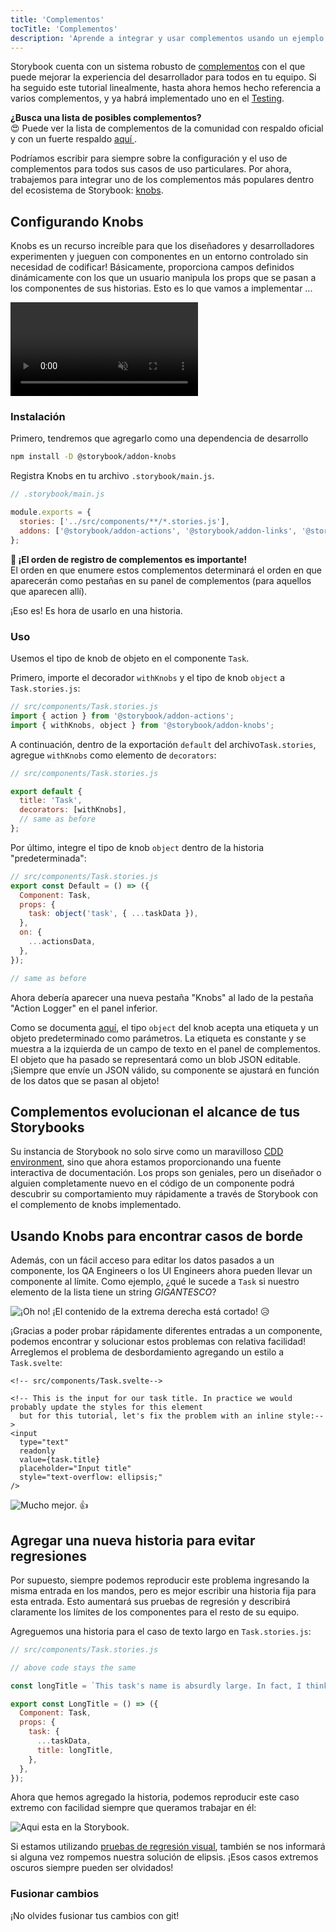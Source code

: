 ```yaml
---
title: 'Complementos'
tocTitle: 'Complementos'
description: 'Aprende a integrar y usar complementos usando un ejemplo popular'
---
```


Storybook cuenta con un sistema robusto de [complementos](https://storybook.js.org/addons/introduction/) con el que puede mejorar la experiencia del desarrollador para
todos en tu equipo. Si ha seguido este tutorial linealmente, hasta ahora hemos hecho referencia a varios complementos, y ya habrá implementado uno en el [Testing](/svelte/es/test/).

<div class="aside">
  <strong>¿Busca una lista de posibles complementos?</strong>
  <br/>
  😍 Puede ver la lista de complementos de la comunidad con respaldo oficial y con un fuerte respaldo <a href="https://storybook.js.org/addons"> aquí </a>.
</div>

Podríamos escribir para siempre sobre la configuración y el uso de complementos para todos sus casos de uso particulares. Por ahora, trabajemos para integrar uno de los complementos más populares dentro del ecosistema de Storybook: [knobs](https://github.com/storybooks/storybook/tree/master/addons/knobs).

## Configurando Knobs

Knobs es un recurso increíble para que los diseñadores y desarrolladores experimenten y jueguen con componentes en un entorno controlado sin necesidad de codificar! Básicamente, proporciona campos definidos dinámicamente con los que un usuario manipula los props que se pasan a los componentes de sus historias. Esto es lo que vamos a implementar ...

<video autoPlay muted playsInline loop>
  <source
    src="/intro-to-storybook/addon-knobs-demo.mp4"
    type="video/mp4"
  />
</video>

### Instalación

Primero, tendremos que agregarlo como una dependencia de desarrollo

```bash
npm install -D @storybook/addon-knobs
```

Registra Knobs en tu archivo `.storybook/main.js`.

```javascript
// .storybook/main.js

module.exports = {
  stories: ['../src/components/**/*.stories.js'],
  addons: ['@storybook/addon-actions', '@storybook/addon-links', '@storybook/addon-knobs'],
};
```

<div class="aside">
<strong> 📝 ¡El orden de registro de complementos es importante! </strong>
<br/>
El orden en que enumere estos complementos determinará el orden en que aparecerán como pestañas en su panel de complementos (para aquellos que aparecen allí).
</div>

¡Eso es! Es hora de usarlo en una historia.

### Uso

Usemos el tipo de knob de objeto en el componente `Task`.

Primero, importe el decorador `withKnobs` y el tipo de knob `object` a `Task.stories.js`:

```javascript
// src/components/Task.stories.js
import { action } from '@storybook/addon-actions';
import { withKnobs, object } from '@storybook/addon-knobs';
```

A continuación, dentro de la exportación `default` del archivo`Task.stories`, agregue `withKnobs` como elemento de `decorators`:

```javascript
// src/components/Task.stories.js

export default {
  title: 'Task',
  decorators: [withKnobs],
  // same as before
};
```

Por último, integre el tipo de knob `object` dentro de la historia "predeterminada":

```javascript
// src/components/Task.stories.js
export const Default = () => ({
  Component: Task,
  props: {
    task: object('task', { ...taskData }),
  },
  on: {
    ...actionsData,
  },
});

// same as before
```

Ahora debería aparecer una nueva pestaña "Knobs" al lado de la pestaña "Action Logger" en el panel inferior.

Como se documenta [aquí](https://github.com/storybooks/storybook/tree/master/addons/knobs#object), el tipo `object` del knob acepta una etiqueta y un objeto predeterminado como parámetros. La etiqueta es constante y se muestra a la izquierda de un campo de texto en el panel de complementos. El objeto que ha pasado se representará como un blob JSON editable. ¡Siempre que envíe un JSON válido, su componente se ajustará en función de los datos que se pasan al objeto!

## Complementos evolucionan el alcance de tus Storybooks

Su instancia de Storybook no solo sirve como un maravilloso [CDD environment](https://blog.hichroma.com/component-driven-development-ce1109d56c8e), sino que ahora estamos proporcionando una fuente interactiva de documentación. Los props son geniales, pero un diseñador o alguien completamente nuevo en el código de un componente podrá descubrir su comportamiento muy rápidamente a través de Storybook con el complemento de knobs implementado.

## Usando Knobs para encontrar casos de borde

Además, con un fácil acceso para editar los datos pasados ​​a un componente, los QA Engineers o los UI Engineers ahora pueden llevar un componente al límite. Como ejemplo, ¿qué le sucede a `Task` si nuestro elemento de la lista tiene un string _GIGANTESCO_?

![¡Oh no! ¡El contenido de la extrema derecha está cortado!](/intro-to-storybook/addon-knobs-demo-edge-case.png) 😥

¡Gracias a poder probar rápidamente diferentes entradas a un componente, podemos encontrar y solucionar estos problemas con relativa facilidad! Arreglemos el problema de desbordamiento agregando un estilo a `Task.svelte`:

```svelte
<!-- src/components/Task.svelte-->

<!-- This is the input for our task title. In practice we would probably update the styles for this element
  but for this tutorial, let's fix the problem with an inline style:-->
<input
  type="text"
  readonly
  value={task.title}
  placeholder="Input title"
  style="text-overflow: ellipsis;"
/>
```

![Mucho mejor.](/intro-to-storybook/addon-knobs-demo-edge-case-resolved.png) 👍

## Agregar una nueva historia para evitar regresiones

Por supuesto, siempre podemos reproducir este problema ingresando la misma entrada en los mandos, pero es mejor escribir una historia fija para esta entrada. Esto aumentará sus pruebas de regresión y describirá claramente los límites de los componentes para el resto de su equipo.

Agreguemos una historia para el caso de texto largo en `Task.stories.js`:

```javascript
// src/components/Task.stories.js

// above code stays the same

const longTitle = `This task's name is absurdly large. In fact, I think if I keep going I might end up with content overflow. What will happen? The star that represents a pinned task could have text overlapping. The text could cut-off abruptly when it reaches the star. I hope not!`;

export const LongTitle = () => ({
  Component: Task,
  props: {
    task: {
      ...taskData,
      title: longTitle,
    },
  },
});
```

Ahora que hemos agregado la historia, podemos reproducir este caso extremo con facilidad siempre que queramos trabajar en él:

![Aqui esta en la Storybook.](/intro-to-storybook/addon-knobs-demo-edge-case-in-storybook.png)

Si estamos utilizando [pruebas de regresión visual](/svelte/es/test/), también se nos informará si alguna vez rompemos nuestra solución de elipsis. ¡Esos casos extremos oscuros siempre pueden ser olvidados!

### Fusionar cambios

¡No olvides fusionar tus cambios con git!

<!-- this is commented based on the restructuring that was introduced with pr 341. Once 6.0 lands this needs to be added back based on controls.-->

<!-- ## Compartir complementos con el equipo

Knobs es una excelente manera de hacer que los no desarrolladores jueguen con sus componentes e historias. Sin embargo, puede ser difícil para ellos ejecutar Storybook en su máquina local. Es por eso que implementar storybook en una ubicación en línea puede ser realmente útil. ¡En el próximo capítulo haremos exactamente eso!
 -->

